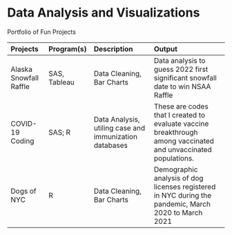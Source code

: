 # Data Analysis and Visualizations
 Portfolio of Fun Projects


| Projects  | Program(s)  | Description |Output |
| :------------ |:---------------| :---------------| :---------------|
| Alaska Snowfall Raffle  | SAS, Tableau  | Data Cleaning,  Bar Charts | Data analysis to guess 2022 first significant snowfall date to win NSAA Raffle |
| COVID-19 Coding  | SAS; R   | Data Analysis, utiling case and immunization databases   |  These are codes that I created to evaluate vaccine breakthrough among vaccinated and unvaccinated populations.  |
| Dogs of NYC  | R  | Data Cleaning,  Bar Charts | Demographic analysis of dog licenses registered in NYC during the pandemic, March 2020 to March 2021 |
